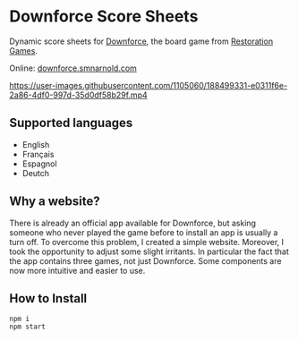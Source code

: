 # Downforce Score Sheets
Dynamic score sheets for [Downforce](https://restorationgames.com/downforce/), the board game from [Restoration Games](https://restorationgames.com/).

Online: [downforce.smnarnold.com](https://downforce.smnarnold.com)

https://user-images.githubusercontent.com/1105060/188499331-e0311f6e-2a86-4df0-997d-35d0df58b29f.mp4

## Supported languages
- English
- Français
- Espagnol
- Deutch

## Why a website?
There is already an official app available for Downforce, but asking someone who never played the game before to install an app is usually a turn off. To overcome this problem, I created a simple website. Moreover, I took the opportunity to adjust some slight irritants. In particular the fact that the app contains three games, not just Downforce. Some components are now more intuitive and easier to use.

## How to Install
```
npm i
npm start
```
